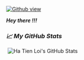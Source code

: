 [![Github view](https://komarev.com/ghpvc/?username=hatienl0i261299&color=lightgrey)](https://github.com/hatienl0i261299)

***Hey there !!!***

### ***&#x1f4c8; My GitHub Stats***
<img src="http://github-readme-streak-stats.herokuapp.com?user=hatienl0i261299&theme=tokyonight_duo" alt=""/>
<img src="https://github-readme-stats.vercel.app/api?username=hatienl0i261299&show_icons=true&line_height=27&count_private=true " alt="Ha Tien Loi's GitHub Stats" />
